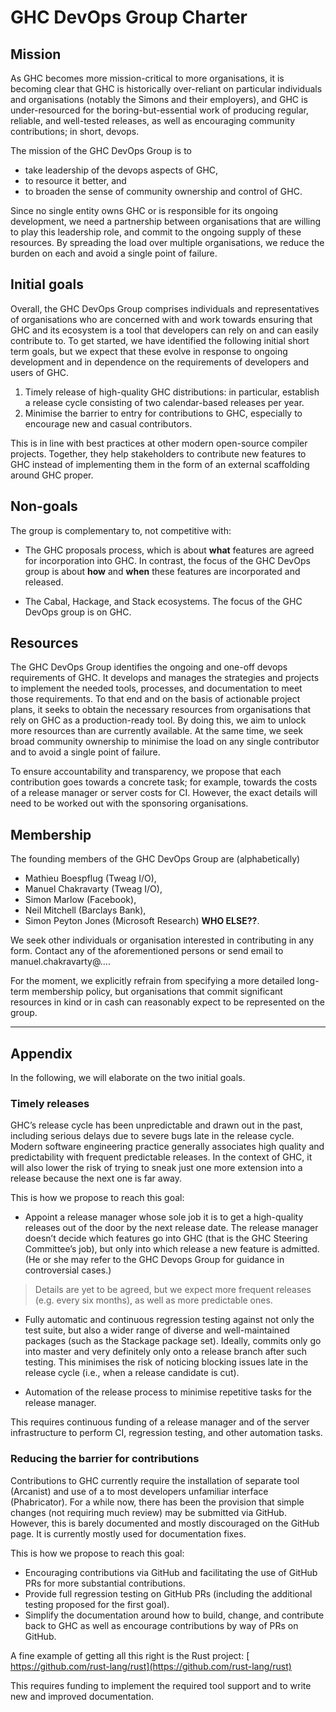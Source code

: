 # GHC DevOps Group Charter


## Mission



As GHC becomes more mission-critical to more organisations, it is becoming clear that
GHC is historically over-reliant on particular individuals and organisations (notably the Simons and their employers), and GHC is under-resourced for the boring-but-essential work of producing regular, reliable, and well-tested releases, as well as encouraging community contributions; in short, devops.



The mission of the GHC DevOps Group is to 


- take leadership of the devops aspects of GHC, 
- to resource it better, and 
- to broaden the sense of community ownership and control of GHC.


Since no single entity owns GHC or is responsible for its ongoing development, we need a partnership between organisations that are willing to play this leadership role, and commit to the ongoing supply of these resources. By spreading the load over multiple organisations, we reduce the burden on each and avoid a single point of failure.


## Initial goals



Overall, the GHC DevOps Group comprises individuals and representatives of organisations who are concerned with and work towards ensuring that GHC and its ecosystem is a tool that developers can rely on and can easily contribute to. To get started, we have identified the following initial short term goals, but we expect that these evolve in response to ongoing development and in dependence on the requirements of developers and users of GHC.


1. Timely release of high-quality GHC distributions: in particular, establish a release cycle consisting of two calendar-based releases per year.
1. Minimise the barrier to entry for contributions to GHC, especially to encourage new and casual contributors.


This is in line with best practices at other modern open-source compiler projects. Together, they help stakeholders to contribute new features to GHC instead of implementing them in the form of an external scaffolding around GHC proper.


## Non-goals



The group is complementary to, not competitive with:


- The GHC proposals process, which is about **what** features are agreed for incorporation into GHC. In contrast, the focus of the GHC DevOps group is about **how** and **when** these features are incorporated and released.

- The Cabal, Hackage, and Stack ecosystems.  The focus of the GHC DevOps group is on GHC.

## Resources



The GHC DevOps Group identifies the ongoing and one-off devops requirements of GHC. It develops and manages the strategies and projects to implement the needed tools, processes, and documentation to meet those requirements. To that end and on the basis of actionable project plans, it seeks to obtain the necessary resources from organisations that rely on GHC as a production-ready tool. By doing this, we aim to unlock more resources than are currently available. At the same time, we seek broad community ownership to minimise the load on any single contributor and to avoid a single point of failure.



To ensure accountability and transparency, we propose that each contribution goes towards a concrete task; for example, towards the costs of a release manager or server costs for CI. However, the exact details will need to be worked out with the sponsoring organisations.


## Membership



The founding members of the GHC DevOps Group are (alphabetically) 


- Mathieu Boespflug (Tweag I/O), 
- Manuel Chakravarty (Tweag I/O), 
- Simon Marlow (Facebook), 
- Neil Mitchell (Barclays Bank), 
- Simon Peyton Jones (Microsoft Research)
  **WHO ELSE??**. 


We seek other individuals or organisation interested in contributing in any form.  Contact any of the aforementioned persons or send email to manuel.chakravarty@….



For the moment, we explicitly refrain from specifying a more detailed long-term membership policy, but organisations that commit significant resources in kind or in cash can reasonably expect to be represented on the group.


---


## Appendix



In the following, we will elaborate on the two initial goals.


### Timely releases



GHC’s release cycle has been unpredictable and drawn out in the past, including serious delays due to severe bugs late in the release cycle. Modern software engineering practice generally associates high quality and predictability with frequent predictable releases. In the context of GHC, it will also lower the risk of trying to sneak just one more extension into a release because the next one is far away.



This is how we propose to reach this goal:


- Appoint a release manager whose sole job it is to get a high-quality releases out of the door by the next release date. The release manager doesn’t decide which features go into GHC (that is the GHC Steering Committee’s job), but only into which release a new feature is admitted.   (He or she may refer to the GHC Devops Group for guidance in controversial cases.)

>
>
> Details are yet to be agreed, but we expect more frequent releases (e.g. every six months), as well as more predictable ones.
>
>

- Fully automatic and continuous regression testing against not only the test suite, but also a wider range of diverse and well-maintained packages (such as the Stackage package set). Ideally, commits only go into master and very definitely only onto a release branch after such testing. This minimises the risk of noticing blocking issues late in the release cycle (i.e., when a release candidate is cut).

- Automation of the release process to minimise repetitive tasks for the release manager.


This requires continuous funding of a release manager and of the server infrastructure to perform CI, regression testing, and other automation tasks.


### Reducing the barrier for contributions



Contributions to GHC currently require the installation of separate tool (Arcanist) and use of a to most developers unfamiliar interface (Phabricator). For a while now, there has been the provision that simple changes (not requiring much review) may be submitted via GitHub. However, this is barely documented and mostly discouraged on the GitHub page. It is currently mostly used for documentation fixes.



This is how we propose to reach this goal:


- Encouraging contributions via GitHub and facilitating the use of GitHub PRs for more substantial contributions.
- Provide full regression testing on GitHub PRs (including the additional testing proposed for the first goal).
- Simplify the documentation around how to build, change, and contribute back to GHC as well as encourage contributions by way of PRs on GitHub.


A fine example of getting all this right is the Rust project: [
https://github.com/rust-lang/rust](https://github.com/rust-lang/rust)



This requires funding to implement the required tool support and to write new and improved documentation.


